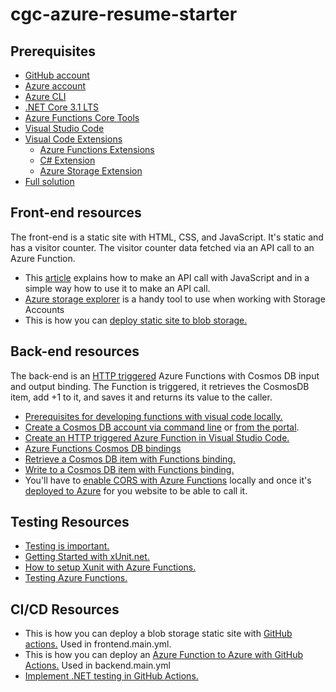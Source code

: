 # cgc-azure-resume-starter

## Prerequisites

- [GitHub account](https://github.com/join)
- [Azure account](https://azure.microsoft.com/en-us/free)
- [Azure CLI](https://docs.microsoft.com/en-us/cli/azure/install-azure-cli)
- [.NET Core 3.1 LTS](https://dotnet.microsoft.com/download/dotnet/3.1)
- [Azure Functions Core Tools](https://docs.microsoft.com/en-us/azure/azure-functions/functions-run-local?tabs=macos%2Ccsharp%2Cbash#install-the-azure-functions-core-tools)
- [Visual Studio Code](https://code.visualstudio.com)
- [Visual Code Extensions](https://code.visualstudio.com/docs/introvideos/extend)
  - [Azure Functions Extensions](https://marketplace.visualstudio.com/items?itemName=ms-azuretools.vscode-azurefunctions)
  - [C# Extension](https://marketplace.visualstudio.com/items?itemName=ms-dotnettools.csharp)
  - [Azure Storage Extension](https://marketplace.visualstudio.com/items?itemName=ms-azuretools.vscode-azurestorage)
- [Full solution](https://github.com/ACloudGuru-Resources/acg-project-azure-resume)

## Front-end resources

The front-end is a static site with HTML, CSS, and JavaScript. It's static and has a visitor counter. The visitor counter data fetched via an API call to an Azure Function.

- This [article](https://www.digitalocean.com/community/tutorials/how-to-use-the-javascript-fetch-api-to-get-data) explains how to make an API call with JavaScript and in a simple way how to use it to make an API call.
- [Azure storage explorer](https://azure.microsoft.com/en-us/features/storage-explorer/) is a handy tool to use when working with Storage Accounts
- This is how you can [deploy static site to blob storage.](https://docs.microsoft.com/en-us/azure/storage/blobs/storage-blob-static-website-host)

## Back-end resources

The back-end is an [HTTP triggered](https://docs.microsoft.com/en-us/azure/azure-functions/functions-bindings-http-webhook-trigger?tabs=csharp) Azure Functions with Cosmos DB input and output binding. The Function is triggered, it retrieves the CosmosDB item, add +1 to it, and saves it and returns its value to the caller.

- [Prerequisites for developing functions with visual code locally.](https://docs.microsoft.com/en-us/azure/azure-functions/create-first-function-vs-code-csharp)
- [Create a Cosmos DB account via command line](https://azure.microsoft.com/en-us/resources/templates/101-cosmosdb-free/) or [from the portal](https://docs.microsoft.com/en-us/azure/cosmos-db/create-cosmosdb-resources-portal).
- [Create an HTTP triggered Azure Function in Visual Studio Code.](https://docs.microsoft.com/en-us/azure/azure-functions/functions-develop-vs-code?tabs=csharp)
- [Azure Functions Cosmos DB bindings](https://docs.microsoft.com/en-us/azure/azure-functions/functions-bindings-cosmosdb-v2)
- [Retrieve a Cosmos DB item with Functions binding.](https://docs.microsoft.com/en-us/azure/azure-functions/functions-bindings-cosmosdb-v2-input?tabs=csharp)
- [Write to a Cosmos DB item with Functions binding.](https://docs.microsoft.com/en-us/azure/azure-functions/functions-bindings-cosmosdb-v2-output?tabs=csharp)
- You'll have to [enable CORS with Azure Functions](https://github.com/Azure/azure-functions-host/issues/1012) locally and once it's [deployed to Azure](https://docs.microsoft.com/en-us/azure/azure-functions/functions-how-to-use-azure-function-app-settings?tabs=portal#cors) for you website to be able to call it.

## Testing Resources

- [Testing is important.](https://dev.to/flippedcoding/its-important-to-test-your-code-3lid)
- [Getting Started with xUnit.net.](https://xunit.net/docs/getting-started/netcore/cmdline)
- [How to setup Xunit with Azure Functions.](https://madebygps.com/how-to-use-xunit-with-azure-functions/)
- [Testing Azure Functions.](https://docs.microsoft.com/en-us/azure/azure-functions/functions-test-a-function)

## CI/CD Resources

- This is how you can deploy a blob storage static site with [GitHub actions.](https://docs.microsoft.com/en-us/azure/storage/blobs/storage-blobs-static-site-github-actions) Used in frontend.main.yml.
- This is how you can deploy an [Azure Function to Azure with GitHub Actions.](https://github.com/madebygps/cgc-azure-resume/blob/main) Used in backend.main.yml
- [Implement .NET testing in GitHub Actions.](https://docs.github.com/en/actions/guides/building-and-testing-net)
